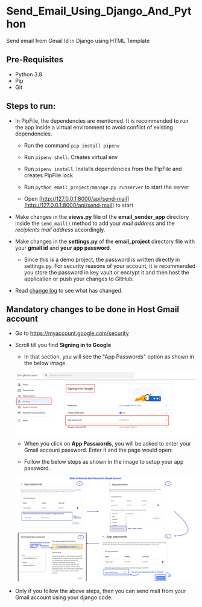# Send_Email_Using_Django_And_Python
Send email from Gmail Id in Django using HTML Template

## Pre-Requisites
- Python 3.8
- Pip
- Git

## Steps to run:

- In PipFile, the dependencies are mentioned. It is recommended to run the app inside a virtual environment to avoid conflict of existing dependencies.

  - Run the command `pip install pipenv`

  - Run `pipenv shell`. Creates virtual env

  - Run `pipenv install`. Installs dependencies from the PipFile and creates PipFile.lock

  - Run `python email_project/manage.py runserver` to start the server

  - Open [http://127.0.0.1:8000/api/send-mail](http://127.0.0.1:8000/api/send-mail) to start

- Make changes in the **views.py** file of the **email_sender_app** directory inside the `send_mail()` method to add your *mail address* and the *recipients mail address* accordingly.

- Make changes in the **settings.py** of the **email_project** directory file with your **gmail id** and **your app password**. 

  - Since this is a demo project, the password is written directly in settings.py. For security reasons of your account, it is recommended you store the password in key vault or encrypt it and then host the application or push your changes to GitHub.

- Read [change log](change.log) to see what has changed.

## Mandatory changes to be done in Host Gmail account
- Go to https://myaccount.google.com/security

- Scroll till you find **Signing in to Google**

  - In that section, you will see the "App Passwords" option as shown in the below image.

  ![img.png](images/path_to_app_pwd.png)

  - When you click on **App Passwords**, you will be asked to enter your Gmail account password. Enter it and the page would open:

  - Follow the below steps as shown in the image to setup your app password.

  ![SetupAppPassword](images/setup_app_pwd.jpg)

- Only if you follow the above steps, then you can send mail from your Gmail account using your django code. 
